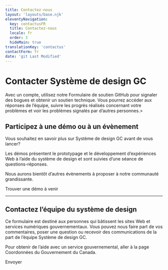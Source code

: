 ```yaml
---
title: Contactez-nous
layout: 'layouts/base.njk'
eleventyNavigation:
  key: contactusFR
  title: Contactez-nous
  locale: fr
  order: 3
  hideMain: true
translationKey: 'contactus'
contactForm: fr
date: 'git Last Modified'
---
```


# Contacter Système de design GC

<gcds-notice type="info" notice-title-tag="h2" notice-title="Formulaire de soutien sur GitHub">
  <gcds-text>Avec un <gcds-link external href="{{ links.githubGetStarted }}">compte</gcds-link>, utilisez notre <gcds-link external href="{{ links.githubCompsIssues }}">Formulaire de soutien GitHub</gcds-link> pour signaler des bogues et obtenir un soutien technique. Vous pourrez accéder aux réponses de l’équipe, suivre les progrès réalisés concernant votre problèmes et voir les problèmes signalés par d’autres personnes.></gcds-text>
</gcds-notice>

## Participez à une démo ou à un évènement

Vous souhaitez en savoir plus sur Système de design GC avant de vous lancer?

Les démos présentent le prototypage et le développement d’expériences Web à l’aide du système de design et sont suivies d’une séance de questions-réponses.

Nous aurons bientôt d’autres évènements à proposer à notre communauté grandissante.

<gcds-button type="link" button-role="secondary" href="{{ links.registerDemo }}">
  Trouver une démo à venir
</gcds-button>

<hr class="my-600" />

## Contactez l’équipe du système de design

Ce formulaire est destiné aux personnes qui bâtissent les sites Web et services numériques gouvernementaux. Vous pouvez nous faire part de vos commentaires, poser une question ou recevoir des communications de la part de l’équipe Système de design GC.

Pour obtenir de l’aide avec un service gouvernemental, aller à la page <gcds-link href="https://www.canada.ca/fr/contact.html" external>Coordonnées du Gouvernement du Canada</gcds-link>.

<form class="my-600 contact-us-form" name="contactFR" method="post" style="min-height: 32rem;" action="/api/submission">
  <input type="hidden" name="form-name" value="contactFR" />
  <input name="honeypot" type="text" aria-label="bot" hidden/>

<gcds-input type="text" name="name" input-id="name" label="Nom complet" autocomplete="name" required></gcds-input>
<gcds-input type="email" name="email" input-id="email" label="Adresse courriel" autocomplete="email" required></gcds-input>
<gcds-textarea name="message" label="Fournissez vos commentaires ou posez une question si vous avez besoin d’aide" hint="Incluez jamais de renseignement personnel (Protégé)." textarea-id="message"></gcds-textarea>

  <gcds-fieldset fieldset-id="learnMore" legend="Recevez des communications de la part de Système de design GC" hint="Si vous souhaitez que nous vous contactions, choisissez une option ou les deux options.">
    <gcds-checkbox checkbox-id="learnMoreMailingList" label="Ajoutez-moi à votre liste d'envoi." value="learn-more-mailing-list" name="learn-more-mailing-list"></gcds-checkbox>
    <gcds-checkbox checkbox-id="learnMoreResearch" label="Contactez-moi pour les études sur l'utilisabilité." value="learn-more-research" name="learn-more-research"></gcds-checkbox>
  </gcds-fieldset>

  <gcds-fieldset fieldset-id="familiarityGCDS" legend="Indiquez votre expérience avec Système de design GC" hint="Sélectionnez 1 option." required>
    <gcds-radio-group name="familiarityGCDS" options='{{ contactus[locale].options | stringify | encode-html }}'>
    </gcds-radio-group>
  </gcds-fieldset>

  <div hidden>
    <gcds-input type="text" name="bot-field" input-id="bot-field" label="bot"></gcds-input>
  </div>

  <gcds-button button-role="primary" type="submit">
    Envoyer
  </gcds-button>
</form>
